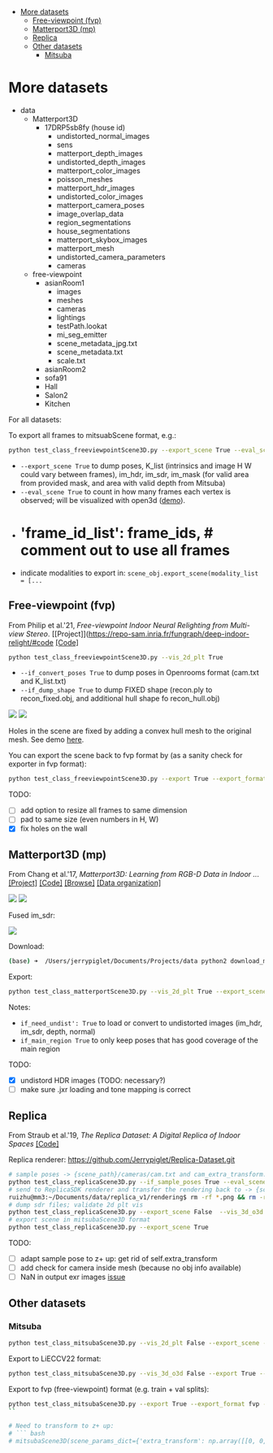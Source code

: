 <!--ts-->
- [More datasets](#more-datasets)
  - [Free-viewpoint (fvp)](#free-viewpoint-fvp)
  - [Matterport3D (mp)](#matterport3d-mp)
  - [Replica](#replica)
  - [Other datasets](#other-datasets)
    - [Mitsuba](#mitsuba)

<!-- Created by https://github.com/ekalinin/github-markdown-toc -->
<!-- Added by: jerrypiglet, at: Mon Feb 13 02:05:56 PST 2023 -->

<!--te-->

# More datasets

- data
  - Matterport3D
    - 17DRP5sb8fy (house id)
        - undistorted_normal_images
        - sens
        - matterport_depth_images
        - undistorted_depth_images
        - matterport_color_images
        - poisson_meshes
        - matterport_hdr_images
        - undistorted_color_images
        - matterport_camera_poses
        - image_overlap_data
        - region_segmentations
        - house_segmentations
        - matterport_skybox_images
        - matterport_mesh
        - undistorted_camera_parameters
        - cameras
  - free-viewpoint
      - asianRoom1
          - images
          - meshes
          - cameras
          - lightings
          - testPath.lookat
          - mi_seg_emitter
          - scene_metadata_jpg.txt
          - scene_metadata.txt
          - scale.txt
      - asianRoom2
      - sofa91
      - Hall
      - Salon2
      - Kitchen

For all datasets:

To export all frames to mitsuabScene format, e.g.:

``` bash
python test_class_freeviewpointScene3D.py --export_scene True --eval_scene True
```

- `--export_scene True` to dump poses, K_list (intrinsics and image H W could vary between frames), im_hdr, im_sdr, im_mask (for valid area from provided mask, and area with valid depth from Mitsuba)
- `--eval_scene True` to count in how many frames each vertex is observed; will be visualized with open3d ([demo](images/)).
- # 'frame_id_list': frame_ids, # comment out to use all frames
- indicate modalities to export in: `scene_obj.export_scene(modality_list = [...`

## Free-viewpoint (fvp)

From Philip et al.'21, *Free-viewpoint Indoor Neural Relighting from Multi-view Stereo*. [[Project]](https://repo-sam.inria.fr/fungraph/deep-indoor-relight/#code [[Code]](https://gitlab.inria.fr/sibr/projects/indoor_relighting)

``` bash
python test_class_freeviewpointScene3D.py --vis_2d_plt True
```
- `--if_convert_poses True` to dump poses in Openrooms format (cam.txt and K_list.txt)
- `--if_dump_shape True` to dump FIXED shape (recon.ply to recon_fixed.obj, and additional hull shape fo recon_hull.obj)

![](images/demo_freeviewpoint_o3d.png)
![](images/demo_freeviewpoint_plt_2d.png)

Holes in the scene are fixed by adding a convex hull mesh to the original mesh. See demo [here](images/demo_freeviewpoint_salon_viewcount.png).

You can export the scene back to fvp format by (as a sanity check for exporter in fvp format):

``` bash
python test_class_freeviewpointScene3D.py --export True --export_format fvp --vis_3d_o3d False --force
```

TODO:
- [ ] add option to resize all frames to same dimension
- [ ] pad to same size (even numbers in H, W)
- [x] fix holes on the wall
  
## Matterport3D (mp)

From Chang et al.'17, *Matterport3D: Learning from RGB-D Data in Indoor ...* [[Project]](https://niessner.github.io/Matterport/) [[Code]](https://github.com/niessner/Matterport) [[Browse]](https://aspis.cmpt.sfu.ca/scene-toolkit/scans/matterport3d/houses) [[Data organization]](https://github.com/niessner/Matterport/blob/master/data_organization.md)

![](images/demo_matterport_plt_2d.png)
![](images/demo_matterport_plt_2d_overlay.png)

Fused im_sdr:

![](images/images/demo_eval_scene_shapes-rgb_sdr-matterport.png)

Download:

``` bash
(base) ➜  /Users/jerrypiglet/Documents/Projects/data python2 download_mp.py -o Matterport3D --id 2t7WUuJeko7
```
Export: 

``` bash
python test_class_matterportScene3D.py --vis_2d_plt True --export_scene True --eval_scene True
```

Notes:
- `if_need_undist': True` to load or convert to undistorted images (im_hdr, im_sdr, depth, normal)
- `if_main_region True` to only keep poses that has good coverage of the main region

TODO:
- [x] undistord HDR images (TODO: necessary?)
- [ ] make sure .jxr loading and tone mapping is correct

## Replica

From Straub et al.'19, *The Replica Dataset: A Digital Replica of Indoor Spaces* [[Code]](https://github.com/facebookresearch/Replica-Dataset)

Replica renderer: https://github.com/Jerrypiglet/Replica-Dataset.git

``` bash
# sample poses -> {scene_path}/cameras/cam.txt and cam_extra_transform.txt (for ReplicaSDK renderer)
python test_class_replicaScene3D.py --if_sample_poses True --eval_scene True
# send to ReplicaSDK renderer and transfer the rendering back to -> {scene_path}/rendering
ruizhu@mm3:~/Documents/data/replica_v1/rendering$ rm -rf *.png && rm -rf *.exr && /home/ruizhu/Documents/Projects/Replica-Dataset/build/ReplicaSDK/ReplicaRenderer ~/Documents/data/replica_v1/office_0/mesh.ply ~/Documents/data/replica_v1/office_0/textures/  ~/Documents/data/replica_v1/room_0/glass.sur /home/ruizhu/Documents/Projects/Replica-Dataset/cam_extra_transform.txt /home/ruizhu/Documents/Projects/Replica-Dataset/intrinsic_mitsubaScene.txt
# dump sdr files; validate 2d plt vis
python test_class_replicaScene3D.py --export_scene False  --vis_3d_o3d True --vis_2d_plt True --eval_scene True
# export scene in mitsubaScene3D format
python test_class_replicaScene3D.py --export_scene True
```

TODO: 
- [ ] adapt sample pose to z+ up: get rid of self.extra_transform
- [ ] add check for camera inside mesh (because no obj info available)
- [ ] NaN in output exr images [issue](https://github.com/facebookresearch/Replica-Dataset/issues/19)

## Other datasets

### Mitsuba
``` bash
python test_class_mitsubaScene3D.py --vis_2d_plt False --export_scene --vis_3d_o3d False --split train # (or val; but train first)
```

Export to LiECCV22 format:

``` bash
python test_class_mitsubaScene3D.py --vis_3d_o3d False --export True --export_format lieccv22 --split val --force True
```

Export to fvp (free-viewpoint) format (e.g. train + val splits):

``` bash
python test_class_mitsubaScene3D.py --export True --export_format fvp --vis_3d_o3d False --force --vis_2d_plt False --split val --eval_scene
``

# Need to transform to z+ up:
# ``` bash
# mitsubaScene3D(scene_params_dict={'extra_transform': np.array([[0, 0, 1], [1, 0, 0], [0, 1, 0]], dtype=np.float32),  # z=y, y=x, x=z
```
